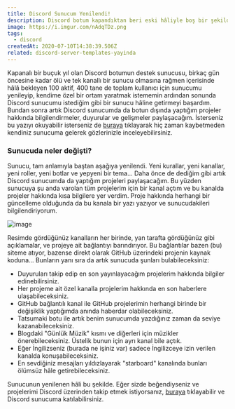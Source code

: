 ```yaml
---
title: Discord Sunucum Yenilendi!
description: Discord botum kapandıktan beri eski hâliyle boş bir şekilde duran sunucumu, aynı bu site gibi projelerimi ve projelerim hakkındaki bilgileri paylaştığım bir sunucuya çevirdim.
image: https://i.imgur.com/nAdqTDz.png
tags:
  - discord
createdAt: 2020-07-10T14:38:39.506Z
related: discord-server-templates-yayinda
---
```


Kapanalı bir buçuk yıl olan Discord botumun destek sunucusu, birkaç gün öncesine kadar ölü ve tek kanallı bir sunucu olmasına rağmen içerisinde hâlâ bekleyen 100 aktif, 400 tane de toplam kullanıcı için sunucumu yenileyip, kendime özel bir ortam yaratmak istememin ardından sonunda Discord sunucumu istediğim gibi bir sunucu hâline getirmeyi başardım. Bundan sonra artık Discord sunucumda da botun dışında yaptığım projeler hakkında bilgilendirmeler, duyurular ve gelişmeler paylaşacağım. İsterseniz bu yazıyı okuyabilir isterseniz de [buraya](https://discord.eggsy.xyz) tıklayarak hiç zaman kaybetmeden kendiniz sunucuma gelerek gözlerinizle inceleyebilirsiniz.

### Sunucuda neler değişti?

Sunucu, tam anlamıyla baştan aşağıya yenilendi. Yeni kurallar, yeni kanallar, yeni roller, yeni botlar ve yepyeni bir tema... Daha önce de dediğim gibi artık Discord sunucumda da yaptığım projeleri paylaşacağım. Bu yüzden sunucuya şu anda varolan tüm projelerim için bir kanal açtım ve bu kanalda projeler hakkında kısa bilgilere yer verdim. Proje hakkında herhangi bir güncelleme olduğunda da bu kanala bir yazı yazıyor ve sunucudakileri bilgilendiriyorum.

<p class="text-center">
  <img src="https://the-person-under-this-message.is-inside.me/fBZJMNiT.png" alt="image" />
</p>

Resimde gördüğünüz kanalların her birinde, yan tarafta gördüğünüz gibi açıklamalar, ve projeye ait bağlantıyı barındırıyor. Bu bağlantılar bazen (bu) siteme atıyor, bazense direkt olarak GitHub üzerindeki projenin kaynak koduna... Bunların yanı sıra da artık sunucuda şunları bulabileceksiniz:

- Duyuruları takip edip en son yayınlayacağım projelerim hakkında bilgiler edinebilirsiniz.
- Her projeme ait özel kanalla projelerim hakkında en son haberlere ulaşabileceksiniz.
- GitHub bağlantılı kanal ile GitHub projelerimin herhangi birinde bir değişiklik yaptığımda anında haberdar olabileceksiniz.
- Tatsumaki botu ile artık benim sunucumda yazdığınız zaman da seviye kazanabileceksiniz.
- Blogdaki "Günlük Müzik" kısmı ve diğerleri için müzikler önerebileceksiniz. Üstelik bunun için ayrı kanal bile açtık.
- Eğer İngilizseniz (burada ne işiniz var) sadece İngilizceye izin verilen kanalda konuşabileceksiniz.
- En sevdiğiniz mesajları yıldızlayarak "starboard" kanalında bunları ölümsüz hâle getirebileceksiniz.

Sunucunun yenilenen hâli bu şekilde. Eğer sizde beğendiyseniz ve projelerimi Discord üzerinden takip etmek istiyorsanız, [buraya](https://discord.eggsy.xyz) tıklayabilir ve Discord sunucuma katılabilirsiniz.

